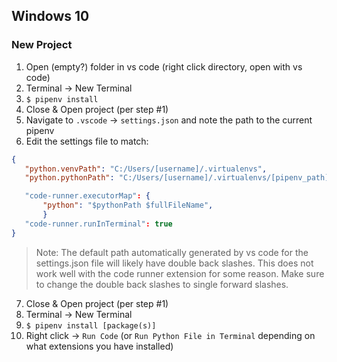 ## Windows 10

### New Project

1. Open (empty?) folder in vs code (right click directory, open with vs code)
2. Terminal -> New Terminal
3. `$ pipenv install`
4. Close & Open project (per step #1)
5. Navigate to `.vscode` -> `settings.json` and note the path to the current pipenv
6. Edit the settings file to match:
```json
{
   "python.venvPath": "C:/Users/[username]/.virtualenvs",
   "python.pythonPath": "C:/Users/[username]/.virtualenvs/[pipenv_path]/Scripts/python.exe"

   "code-runner.executorMap": {
       "python": "$pythonPath $fullFileName",
       }
   "code-runner.runInTerminal": true
}
```
> Note: The default path automatically generated by vs code for the settings.json file will likely have double back slashes. This does not work well with the code runner extension for some reason. Make sure to change the double back slashes to single forward slashes.
7. Close & Open project (per step #1)
8. Terminal -> New Terminal
9. `$ pipenv install [package(s)]`
10. Right click -> `Run Code` (or `Run Python File in Terminal` depending on what extensions you have installed)
